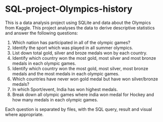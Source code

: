 # SQL-project-Olympics-history
This is a data analysis project using SQLite and data about the Olympics from Kaggle.
This project analyses the data to derive descriptive statistics and answer the following questions:
1. Which nation has participated in all of the olympic games?
2. Identify the sport which was played in all summer olympics.
3. List down total gold, silver and broze medals won by each country.
4. Identify which country won the most gold, most silver and most bronze medals in each olympic games.
5. Identify which country won the most gold, most silver, most bronze medals and the most medals in each olympic games.
6.  Which countries have never won gold medal but have won silver/bronze medals?
7.  In which Sport/event, India has won highest medals.
8.  Break down all olympic games where india won medal for Hockey and how many medals in each olympic games.

   
Each question is separated by files, with the SQL query, result and visual where appropriate.
